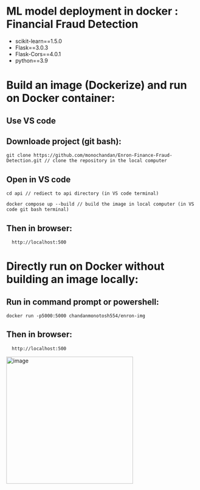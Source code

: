 # ML model deployment in docker : Financial Fraud Detection

- scikit-learn==1.5.0
- Flask==3.0.3
- Flask-Cors==4.0.1
- python==3.9

# Build an image (Dockerize) and run on Docker container:

## Use VS code

## Downloade project (git bash):
    
    git clone https://github.com/monochandan/Enron-Finance-Fraud-Detection.git // clone the repository in the local computer

## Open in VS code

    cd api // rediect to api directory (in VS code terminal)

    docker compose up --build // build the image in local computer (in VS code git bash terminal)

  ## Then in browser:

      http://localhost:500




# Directly run on Docker without building an image locally:


## Run in command prompt or powershell:

    docker run -p5000:5000 chandanmonotosh554/enron-img

## Then in browser:

      http://localhost:500

<img width="333" alt="image" src="https://github.com/user-attachments/assets/7835132b-757e-44c2-a285-40f8257052c5">
